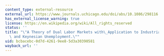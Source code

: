 ```yaml
---
content_type: external-resource
external_url: https://www.journals.uchicago.edu/doi/abs/10.1086/298116
has_external_license_warning: true
license: https://en.wikipedia.org/wiki/All_rights_reserved
status: ''
title: "\"A Theory of Dual Labor Markets with\_Application to Industrial Policy, Discrimination\
  \ and Keynesian Unemployment.\""
uid: bcbacebc-0d7d-4261-9ee8-5d3a30390581
wayback_url: ''
---
```

